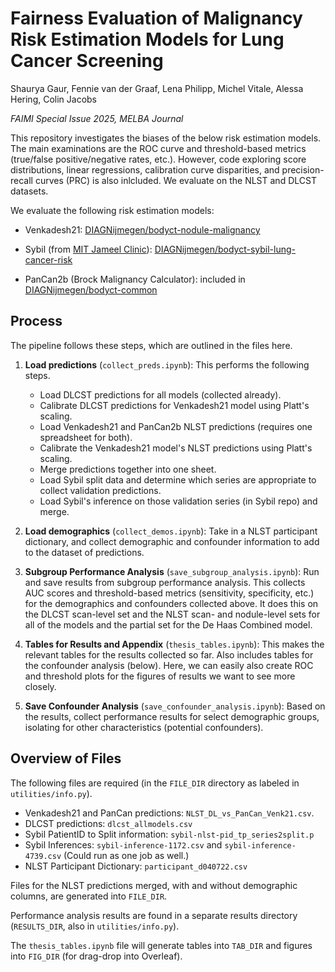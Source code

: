 # Fairness Evaluation of Malignancy Risk Estimation Models for Lung Cancer Screening

Shaurya Gaur, Fennie van der Graaf, Lena Philipp, Michel Vitale, Alessa Hering, Colin Jacobs

*FAIMI Special Issue 2025, MELBA Journal*

This repository investigates the biases of the below risk estimation models. The main examinations are the ROC curve and threshold-based metrics (true/false positive/negative rates, etc.). However, code exploring score distributions, linear regressions, calibration curve disparities, and precision-recall curves (PRC) is also inlcluded. We evaluate on the NLST and DLCST datasets.

We evaluate the following risk estimation models:

* Venkadesh21: [DIAGNijmegen/bodyct-nodule-malignancy](https://github.com/DIAGNijmegen/bodyct-nodule-malignancy)

* Sybil (from [MIT Jameel Clinic](https://github.com/reginabarzilaygroup/Sybil)): [DIAGNijmegen/bodyct-sybil-lung-cancer-risk](https://github.com/DIAGNijmegen/bodyct-sybil-lung-cancer-risk)

* PanCan2b (Brock Malignancy Calculator): included in [DIAGNijmegen/bodyct-common](https://github.com/DIAGNijmegen/bodyct-common/blob/master/clinical_models/BrockMalignancyCalculator.py)

## Process

The pipeline follows these steps, which are outlined in the files here.

1. **Load predictions** (`collect_preds.ipynb`): This performs the following steps.

    - Load DLCST predictions for all models (collected already).
    - Calibrate DLCST predictions for Venkadesh21 model using Platt's scaling.
    - Load Venkadesh21 and PanCan2b NLST predictions (requires one spreadsheet for both).
    - Calibrate the Venkadesh21 model's NLST predictions using Platt's scaling.
    - Merge predictions together into one sheet. 
    - Load Sybil split data and determine which series are appropriate to collect validation predictions.
    - Load Sybil's inference on those validation series (in Sybil repo) and merge.

2. **Load demographics** (`collect_demos.ipynb`): Take in a NLST participant dictionary, and collect demographic and confounder information to add to the dataset of predictions.

3. **Subgroup Performance Analysis** (`save_subgroup_analysis.ipynb`): Run and save results from subgroup performance analysis. This collects AUC scores and threshold-based metrics (sensitivity, specificity, etc.) for the demographics and confounders collected above. It does this on the DLCST scan-level set and the NLST scan- and nodule-level sets for all of the models and the partial set for the De Haas Combined model.

4. **Tables for Results and Appendix** (`thesis_tables.ipynb`): This makes the relevant tables for the results collected so far. Also includes tables for the confounder analysis (below). Here, we can easily also create ROC and threshold plots for the figures of results we want to see more closely.

5. **Save Confounder Analysis** (`save_confounder_analysis.ipynb`): Based on the results, collect performance results for select demographic groups, isolating for other characteristics (potential confounders).

## Overview of Files

The following files are required (in the `FILE_DIR` directory as labeled in `utilities/info.py`).

- Venkadesh21 and PanCan predictions: `NLST_DL_vs_PanCan_Venk21.csv`.
- DLCST predictions: `dlcst_allmodels.csv`
- Sybil PatientID to Split information: `sybil-nlst-pid_tp_series2split.p`
- Sybil Inferences: `sybil-inference-1172.csv` and `sybil-inference-4739.csv` (Could run as one job as well.)
- NLST Participant Dictionary: `participant_d040722.csv`

Files for the NLST predictions merged, with and without demographic columns, are generated into `FILE_DIR`. 

Performance analysis results are found in a separate results directory (`RESULTS_DIR`, also in `utilities/info.py`).

The `thesis_tables.ipynb` file will generate tables into `TAB_DIR` and figures into `FIG_DIR` (for drag-drop into Overleaf).


